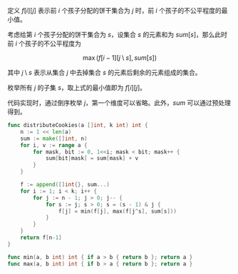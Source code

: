 定义 $f[i][j]$ 表示前 $i$ 个孩子分配的饼干集合为 $j$ 时，前 $i$ 个孩子的不公平程度的最小值。

考虑给第 $i$ 个孩子分配的饼干集合为 $s$，设集合 $s$ 的元素和为 $\textit{sum}[s]$，那么此时前 $i$ 个孩子的不公平程度为

$$
\max(f[i-1][j \setminus s], \textit{sum}[s])
$$

其中 $j \setminus s$ 表示从集合 $j$ 中去掉集合 $s$ 的元素后剩余的元素组成的集合。

枚举所有 $j$ 的子集 $s$，取上式的最小值即为 $f[i][j]$。

代码实现时，通过倒序枚举 $j$，第一个维度可以省略。此外，$\textit{sum}$ 可以通过预处理得到。

```go
func distributeCookies(a []int, k int) int {
	n := 1 << len(a)
	sum := make([]int, n)
	for i, v := range a {
		for mask, bit := 0, 1<<i; mask < bit; mask++ {
			sum[bit|mask] = sum[mask] + v
		}
	}

	f := append([]int{}, sum...)
	for i := 1; i < k; i++ {
		for j := n - 1; j > 0; j-- {
			for s := j; s > 0; s = (s - 1) & j {
				f[j] = min(f[j], max(f[j^s], sum[s]))
			}
		}
	}
	return f[n-1]
}

func min(a, b int) int { if a > b { return b }; return a }
func max(a, b int) int { if b > a { return b }; return a }
```
